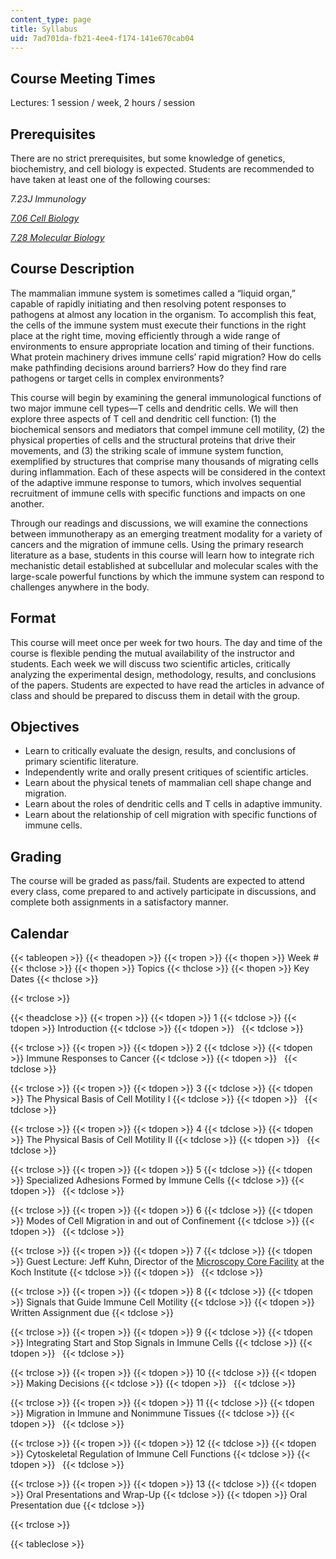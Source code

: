 ```yaml
---
content_type: page
title: Syllabus
uid: 7ad701da-fb21-4ee4-f174-141e670cab04
---
```


Course Meeting Times
--------------------

Lectures: 1 session / week, 2 hours / session

Prerequisites
-------------

There are no strict prerequisites, but some knowledge of genetics, biochemistry, and cell biology is expected. Students are recommended to have taken at least one of the following courses:

_7.23J Immunology_

_[7.06 Cell Biology](/courses/7-06-cell-biology-spring-2007)_

[_7.28 Molecular Biology_](/courses/7-28-molecular-biology-spring-2005)

Course Description
------------------

The mammalian immune system is sometimes called a “liquid organ,” capable of rapidly initiating and then resolving potent responses to pathogens at almost any location in the organism. To accomplish this feat, the cells of the immune system must execute their functions in the right place at the right time, moving efficiently through a wide range of environments to ensure appropriate location and timing of their functions. What protein machinery drives immune cells’ rapid migration? How do cells make pathfinding decisions around barriers? How do they find rare pathogens or target cells in complex environments?

This course will begin by examining the general immunological functions of two major immune cell types—T cells and dendritic cells. We will then explore three aspects of T cell and dendritic cell function: (1) the biochemical sensors and mediators that compel immune cell motility, (2) the physical properties of cells and the structural proteins that drive their movements, and (3) the striking scale of immune system function, exemplified by structures that comprise many thousands of migrating cells during inflammation. Each of these aspects will be considered in the context of the adaptive immune response to tumors, which involves sequential recruitment of immune cells with specific functions and impacts on one another.

Through our readings and discussions, we will examine the connections between immunotherapy as an emerging treatment modality for a variety of cancers and the migration of immune cells. Using the primary research literature as a base, students in this course will learn how to integrate rich mechanistic detail established at subcellular and molecular scales with the large-scale powerful functions by which the immune system can respond to challenges anywhere in the body.

Format
------

This course will meet once per week for two hours. The day and time of the course is flexible pending the mutual availability of the instructor and students. Each week we will discuss two scientific articles, critically analyzing the experimental design, methodology, results, and conclusions of the papers. Students are expected to have read the articles in advance of class and should be prepared to discuss them in detail with the group.

Objectives
----------

*   Learn to critically evaluate the design, results, and conclusions of primary scientific literature.
*   Independently write and orally present critiques of scientific articles.
*   Learn about the physical tenets of mammalian cell shape change and migration.
*   Learn about the roles of dendritic cells and T cells in adaptive immunity.
*   Learn about the relationship of cell migration with specific functions of immune cells.

Grading
-------

The course will be graded as pass/fail. Students are expected to attend every class, come prepared to and actively participate in discussions, and complete both assignments in a satisfactory manner.

Calendar
--------

{{< tableopen >}}
{{< theadopen >}}
{{< tropen >}}
{{< thopen >}}
Week #
{{< thclose >}}
{{< thopen >}}
Topics
{{< thclose >}}
{{< thopen >}}
Key Dates
{{< thclose >}}

{{< trclose >}}

{{< theadclose >}}
{{< tropen >}}
{{< tdopen >}}
1
{{< tdclose >}}
{{< tdopen >}}
Introduction
{{< tdclose >}}
{{< tdopen >}}
 
{{< tdclose >}}

{{< trclose >}}
{{< tropen >}}
{{< tdopen >}}
2
{{< tdclose >}}
{{< tdopen >}}
Immune Responses to Cancer
{{< tdclose >}}
{{< tdopen >}}
 
{{< tdclose >}}

{{< trclose >}}
{{< tropen >}}
{{< tdopen >}}
3
{{< tdclose >}}
{{< tdopen >}}
The Physical Basis of Cell Motility I
{{< tdclose >}}
{{< tdopen >}}
 
{{< tdclose >}}

{{< trclose >}}
{{< tropen >}}
{{< tdopen >}}
4
{{< tdclose >}}
{{< tdopen >}}
The Physical Basis of Cell Motility II
{{< tdclose >}}
{{< tdopen >}}
 
{{< tdclose >}}

{{< trclose >}}
{{< tropen >}}
{{< tdopen >}}
5
{{< tdclose >}}
{{< tdopen >}}
Specialized Adhesions Formed by Immune Cells
{{< tdclose >}}
{{< tdopen >}}
 
{{< tdclose >}}

{{< trclose >}}
{{< tropen >}}
{{< tdopen >}}
6
{{< tdclose >}}
{{< tdopen >}}
Modes of Cell Migration in and out of Confinement
{{< tdclose >}}
{{< tdopen >}}
 
{{< tdclose >}}

{{< trclose >}}
{{< tropen >}}
{{< tdopen >}}
7
{{< tdclose >}}
{{< tdopen >}}
Guest Lecture: Jeff Kuhn, Director of the [Microscopy Core Facility](https://ki.mit.edu/sbc/microscopy) at the Koch Institute
{{< tdclose >}}
{{< tdopen >}}
 
{{< tdclose >}}

{{< trclose >}}
{{< tropen >}}
{{< tdopen >}}
8
{{< tdclose >}}
{{< tdopen >}}
Signals that Guide Immune Cell Motility
{{< tdclose >}}
{{< tdopen >}}
Written Assignment due
{{< tdclose >}}

{{< trclose >}}
{{< tropen >}}
{{< tdopen >}}
9
{{< tdclose >}}
{{< tdopen >}}
Integrating Start and Stop Signals in Immune Cells
{{< tdclose >}}
{{< tdopen >}}
 
{{< tdclose >}}

{{< trclose >}}
{{< tropen >}}
{{< tdopen >}}
10
{{< tdclose >}}
{{< tdopen >}}
Making Decisions
{{< tdclose >}}
{{< tdopen >}}
 
{{< tdclose >}}

{{< trclose >}}
{{< tropen >}}
{{< tdopen >}}
11
{{< tdclose >}}
{{< tdopen >}}
Migration in Immune and Nonimmune Tissues
{{< tdclose >}}
{{< tdopen >}}
 
{{< tdclose >}}

{{< trclose >}}
{{< tropen >}}
{{< tdopen >}}
12
{{< tdclose >}}
{{< tdopen >}}
Cytoskeletal Regulation of Immune Cell Functions
{{< tdclose >}}
{{< tdopen >}}
 
{{< tdclose >}}

{{< trclose >}}
{{< tropen >}}
{{< tdopen >}}
13
{{< tdclose >}}
{{< tdopen >}}
Oral Presentations and Wrap-Up
{{< tdclose >}}
{{< tdopen >}}
Oral Presentation due
{{< tdclose >}}

{{< trclose >}}

{{< tableclose >}}